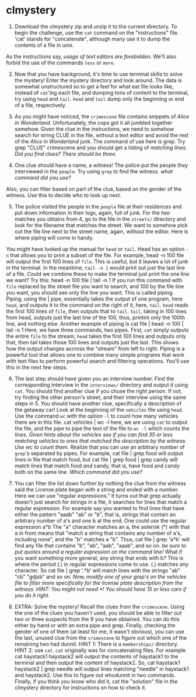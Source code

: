 clmystery
=========

1. Download the clmystery zip and unzip it to the current directory. To begin the challenge, use the `cat` command on the "instructions" file. 'cat' stands for "concatenate", although many use it to dump the contents of a file in unix.

As the instructions say, _usage of text editors are forebidden_. We'll also forbid the use of the commands `less` or `more`.

2. Now that you have background, it's time to use terminal skills to solve the mystery! Enter the mystery directory and look around. The data is somewhat unstructured so to get a feel for what eat file looks like, instead of `cat`'ing  each file, and dumping tons of content to the terminal, try using `head` and `tail`.  `head` and `tail` dump only the beginning or end of a file, respectively.

3. As you might have noticed, the `crimescene` file contains snippets of _Alice in Wonderland_. Unfortunately, the cops got it all jumbled together somehow. Given the clue in the instructions, we need to somehow search for string CLUE in the file, without a text editor and avoid the rest of the _Alice in Wonderland_ junk. The command of use here is grep. Try
   grep "CLUE" crimescene
and you should get a listing of *matching lines*. _Did you find clues? There should be three._

4. One clue should have a name, a witness! The police put the people they interviewed in the `people`. Try using `grep` to find the witness. _what command did you use?_

Also, you can filter based on part of the clue, based on the gender of the witness. Use this to decide who to look up next.

5. The police visited the people in the `people` file at their residences and put down information in their logs, again, full of junk. For the *two* matches you obtains from 4, go to the file in the `streets/` directory and look for the filename that matches the street. We want to somehow pick out the file line next to the street name, again, without the editor. Here is where piping will come in handy.

You might have looked up the manual for `head` or `tail`. Head has an option `-n` that allows you to print a subset of the file. For example,
    head -n 100 file
will output the first 100 lines of `file`. This is useful, but it leaves a lot of junk in the terminal. In the meantime, `tail -n 1` would print out *just* the last line of a file. Could we combine these to make the terminal just print the one line we want? Try this:
    head -n 100 file | tail -n 1
    If you run this command with `file` replaced by the street file you want to search, and 100 by the file line you want, you should see only the line you want. This is called piping. Piping, using the | pipe, essentially takes the output of one program, here `head`, and outputs it to the command on the right of it, here, `tail`. `head` reads the first 100 lines of `file`, then outputs that to `tail`. `tail`, taking in 100 lines from head, outputs just the last line of the 100, thus, printint only the 100th line, and nothing else. Another example of piping is
    cat file | head -n 100 | tail -n 1
Here, we have three commands, two pipes. First, `cat` simply outputs the entire `file` to the stream, `head` takes the first 100 lines and outputs only that, then tail takes those 100 lines and outputs just the last. This shows how the output changes accross the "stream" from left to right. Piping is a powerful tool that allows one to combine many simple programs that work with text files to perform powerful search and filtering operations. You'll use this in the next few steps.
    
6. The last step should have given you an interview number. Find the corresponding interview in the `interviews/` directory and output it using `cat`. You should find another clue if you chose the right person. If not, try finding the other person's street, and their interview using the same steps in 5.
You should have another clue, specifically a description of the getaway car! Look at the beginning of the `vehicles` file using `head`. Use the command `wc` with the option `-l` to count how many vehicles there are in this file.
    cat vehicles | wc -l
here, we are using `cat` to output the file, and the pipe to pipe the text of the file to `wc -l` which counts the lines.
_Given hints about the vehicles see if you can find 35 or less matching vehicles to ones that matched the description by the witness. Use wc to count them._ Realize that you can use an arbitrary number of `grep`'s separated by pipes. For example,
    cat file | grep food
will output lines in file that match food, but
    cat file | grep food | grep candy
will match lines that match food *and* candy, that is, have food and candy both on the same line. _Which command did you use?_

7. You can filter the list down further by nothing the clue from the witness said the License plate began with a string and ended with a number. Here we can use "regular expressions." It turns out that grep actually doesn't just search for strings in a file, it searches for lines that match a regular expression. For example say you wanted to find lines that have either the pattern "aaab" "ab" or "b", that is, strings that contain an arbitrary number of a's and one b at the end. One could use the regular expression
   a\*b
The "a" character matches an a, the asterisk (\*) with that a in front means that "match a string that contains any number of a's, including none", and the "b" matches a "b". Thus,
    cat file | grep 'a\*b'
will find any file that contains "b", "ab", "aab", "aaab", and so on. *be sure to put quotes around a regular expression on the command line!* What if you want something more general, any string that ends with b? This is where the period (.) in regular expressions come to use. (.) matches *any* character. So
    cat file | grep '.\*b'
will match lines with the strings "ab" "cb" "gdjsb" and so on.
_Now, modify one of your grep's on the vehicles file to filter more specifically for the license plate description from the witness. HINT: You might not need \*! You should have 15 or less cars if you do it right._

8. EXTRA: Solve the mystery! Recall the clues from the `crimescene`. Using the one of the clues you haven't used, you should be able to filter out two or three suspects from the 9 you have obtained. You can do this either by hand or with an extra pipe and grep. Finally, checking the gender of one of them (at least for me, it wasn't obvious), you can use the last, unused clue from the `crimescene` to figure out which one of the remaining two had dunnit. HINT 1: There is a `memberships/` directory. HINT 2: use `cat`. `cat` originally was for concatenating files. For example
    cat haystack1 haystack2
will output the contents of haystack1 to the terminal and then output the content of haystack2. So,
    cat haystack1 haystack2 | grep needle
will output lines matching "needle" in haystack1 and haystack2. Use this to figure out whodunnit in two commands. Finally, if you think you know who did it, cat the "solution" file in the clmystery directory for instructions on how to check it.
